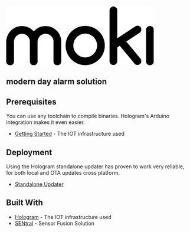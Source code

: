 
![alt text](https://raw.githubusercontent.com/ksmola/moki/master/src/moki_sm.png "moki")

modern day alarm solution
------

## Prerequisites
You can use any toolchain to compile binaries. Hologram's Arduino integration makes it even easier. 

* [Getting Started](https://hologram.io/docs/guide/dash/programming-and-firmware/) - The IOT infrastructure used


## Deployment

Using the Hologram standalone updater has proven to work very reliable, for both local and OTA updates cross platform.
* [Standalone Updater](https://hologram.io/docs/downloads/)


## Built With

* [Hologram](http://www.hologram.io/) - The IOT infrastructure used
* [SENtral](https://github.com/kriswiner/EM7180_SENtral_sensor_hub) - Sensor Fusion Solution